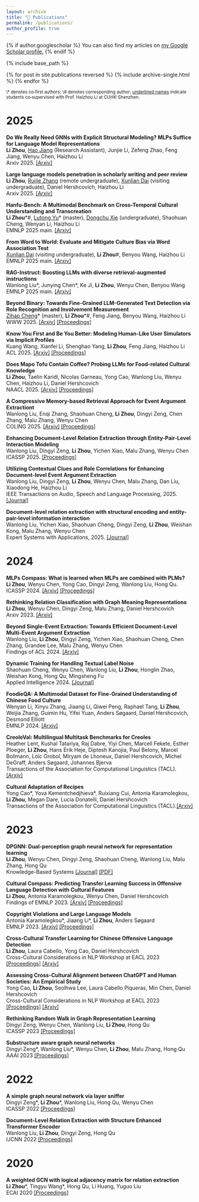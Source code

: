 ```yaml
---
layout: archive
title: "📖 Publications"
permalink: /publications/
author_profile: true
---
```


{% if author.googlescholar %}
  You can also find my articles on <u><a href="{{author.googlescholar}}">my Google Scholar profile</a>.</u>
{% endif %}

{% include base_path %}

{% for post in site.publications reversed %}
  {% include archive-single.html %}
{% endfor %}

<sub>
\* denotes co‑first authors;    
\# denotes corresponding author;   
<ins>underlined names</ins> indicate students co‑supervised with Prof. Haizhou Li at CUHK-Shenzhen.
</sub>

# 2025
**Do We Really Need GNNs with Explicit Structural Modeling? MLPs Suffice for Language Model Representations**   
**Li Zhou**, <ins>Hao Jiang</ins> (Research Assistant), Junjie Li, Zefeng Zhao, Feng Jiang, Wenyu Chen, Haizhou Li   
Arxiv 2025. [[Arxiv]](https://arxiv.org/abs/2506.21682)

**Large language models penetration in scholarly writing and peer review**   
**Li Zhou**, <ins>Ruijie Zhang</ins> (remote undergraduate), <ins>Xunlian Dai</ins> (visiting undergraduate), Daniel Hershcovich, Haizhou Li   
Arxiv 2025. [[Arxiv]](https://arxiv.org/abs/2502.11193)

**Hanfu-Bench: A Multimodal Benchmark on Cross-Temporal Cultural Understanding and Transcreation**   
**Li Zhou**\*\#, <ins>Lutong Yu</ins>\* (master), <ins>Dongchu Xie</ins> (undergraduate), Shaohuan Cheng, Wenyan Li, Haizhou Li   
EMNLP 2025 main. [[Arxiv]](https://arxiv.org/abs/2506.01565)

**From Word to World: Evaluate and Mitigate Culture Bias via Word Association Test**   
<ins>Xunlian Dai</ins> (visiting undergraduate), **Li Zhou**\#, Benyou Wang, Haizhou Li   
EMNLP 2025 main. [[Arxiv]](https://arxiv.org/abs/2505.18562)

**RAG-Instruct: Boosting LLMs with diverse retrieval-augmented instructions**   
Wanlong Liu\*, Junying Chen\*, Ke Ji, **Li Zhou**, Wenyu Chen, Benyou Wang   
EMNLP 2025 main. [[Arxiv]](https://arxiv.org/abs/2501.00353)

**Beyond Binary: Towards Fine-Grained LLM-Generated Text Detection via Role Recognition and Involvement Measurement**   
<ins>Zihao Cheng</ins>\* (master), **Li Zhou**\*\#, Feng Jiang, Benyou Wang, Haizhou Li   
WWW 2025. [[Arxiv]](https://arxiv.org/abs/2410.14259) [[Proceedings]](https://dl.acm.org/doi/10.1145/3696410.3714770)

**Know You First and Be You Better: Modeling Human-Like User Simulators via Implicit Profiles**   
Kuang Wang, Xianfei Li, Shenghao Yang, **Li Zhou**, Feng Jiang, Haizhou Li   
ACL 2025. [[Arxiv]](https://arxiv.org/abs/2502.18968) [[Proceedings]](https://aclanthology.org/2025.acl-long.1025.pdf)

**Does Mapo Tofu Contain Coffee? Probing LLMs for Food-related Cultural Knowledge**   
**Li Zhou**, Taelin Karidi, Nicolas Garneau, Yong Cao, Wanlong Liu, Wenyu Chen, Haizhou Li, Daniel Hershcovich   
NAACL 2025. [[Arxiv]](https://arxiv.org/pdf/2404.06833.pdf)  [[Proceedings]](https://aclanthology.org/2025.naacl-long.496/)

**A Compressive Memory-based Retrieval Approach for Event Argument Extractiont**   
Wanlong Liu, Enqi Zhang, Shaohuan Cheng, **Li Zhou**, Dingyi Zeng, Chen Zhang, Malu Zhang, Wenyu Chen   
COLING 2025. [[Arxiv]](https://arxiv.org/abs/2409.09322)  [[Proceedings]](https://aclanthology.org/2025.coling-main.85.pdf)

**Enhancing Document-Level Relation Extraction through Entity-Pair-Level Interaction Modeling**   
Wanlong Liu, Dingyi Zeng, **Li Zhou**, Yichen Xiao, Malu Zhang, Wenyu Chen   
ICASSP 2025. [[Proceedings]](https://ieeexplore.ieee.org/abstract/document/10887549/)

**Utilizing Contextual Clues and Role Correlations for Enhancing Document-level Event Argument Extraction**   
Wanlong Liu, Dingyi Zeng, **Li Zhou**, Wenyu Chen, Malu Zhang, Dan Liu, Xiaodong He, Haizhou Li   
IEEE Transactions on Audio, Speech and Language Processing, 2025. [[Journal]](https://ieeexplore.ieee.org/document/11145944/authors#authors)

**Document-level relation extraction with structural encoding and entity-pair-level information interaction**   
Wanlong Liu, Yichen Xiao, Shaohuan Cheng, Dingyi Zeng, **Li Zhou**, Weishan Kong, Malu Zhang, Wenyu Chen   
Expert Systems with Applications, 2025.  [[Journal]](https://www.sciencedirect.com/science/article/pii/S095741742402966X)


# 2024

**MLPs Compass: What is learned when MLPs are combined with PLMs?**   
**Li Zhou**, Wenyu Chen, Yong Cao, Dingyi Zeng, Wanlong Liu, Hong Qu.  
ICASSP 2024. [[Arxiv]](https://arxiv.org/abs/2401.01667) [[Proceedings]](https://ieeexplore.ieee.org/document/10447714)

**Rethinking Relation Classification with Graph Meaning Representations**   
**Li Zhou**, Wenyu Chen, Dingyi Zeng, Malu Zhang, Daniel Hershcovich   
Arxiv 2023. [[Arxiv]](https://arxiv.org/abs/2310.09772)

**Beyond Single-Event Extraction: Towards Efficient Document-Level Multi-Event Argument Extraction**   
Wanlong Liu, **Li Zhou**, Dingyi Zeng, Yichen Xiao, Shaohuan Cheng, Chen Zhang, Grandee Lee, Malu Zhang, Wenyu Chen   
Findings of ACL 2024. [[Arxiv]](https://arxiv.org/abs/2405.01884)

**Dynamic Training for Handling Textual Label Noise**   
Shaohuan Cheng, Wenyu Chen, Wanlong Liu, **Li Zhou**, Honglin Zhao, Weishan Kong, Hong Qu, Mingsheng Fu   
Applied Intelligence 2024. [[Journal]](https://link.springer.com/article/10.1007/s10489-024-05738-x)

**FoodieQA: A Multimodal Dataset for Fine-Grained Understanding of Chinese Food Culture**   
Wenyan Li, Xinyu Zhang, Jiaang Li, Qiwei Peng, Raphael Tang, **Li Zhou**, Weijia Zhang, Guimin Hu, Yifei Yuan, Anders Søgaard, Daniel Hershcovich, Desmond Elliott   
EMNLP 2024. [[Arxiv]](https://arxiv.org/abs/2405.01884)

**CreoleVal: Multilingual Multitask Benchmarks for Creoles**   
Heather Lent, Kushal Tatariya, Raj Dabre, Yiyi Chen, Marcell Fekete, Esther Ploeger, **Li Zhou**, Hans Erik Heje, Diptesh Kanojia, Paul Belony, Marcel Bollmann, Loïc Grobol, Miryam de Lhoneux, Daniel Hershcovich, Michel DeGraff, Anders Søgaard, Johannes Bjerva   
Transactions of the Association for Computational Linguistics (TACL). [[Arxiv]](https://arxiv.org/abs/2310.19567)

**Cultural Adaptation of Recipes**   
Yong Cao\*, Yova Kementchedjhieva\*, Ruixiang Cui, Antonia Karamolegkou, **Li Zhou**, Megan Dare, Lucia Donatelli, Daniel Hershcovich   
Transactions of the Association for Computational Linguistics (TACL).[[Arxiv]](https://arxiv.org/abs/2310.17353)


# 2023


**DPGNN: Dual-perception graph neural network for representation learning**   
**Li Zhou**, Wenyu Chen, Dingyi Zeng, Shaohuan Cheng, Wanlong Liu, Malu Zhang, Hong Qu   
Knowledge-Based Systems [[Journal]](https://www.sciencedirect.com/science/article/pii/S0950705123001272) [[PDF]](https://lizhou21.github.io/files/DPGNN.pdf)

**Cultural Compass: Predicting Transfer Learning Success in Offensive Language Detection with Cultural Features**   
**Li Zhou**,  Antonia Karamolegkou, Wenyu Chen, Daniel Hershcovich   
Findings of EMNLP 2023. [[Arxiv]](https://arxiv.org/abs/2310.06458) [[Proceedings]](https://aclanthology.org/2023.findings-emnlp.845/)

**Copyright Violations and Large Language Models**   
Antonia Karamolegkou\*, Jiaang Li\*, **Li Zhou**, Anders Søgaard   
EMNLP 2023. [[Arxiv]](https://arxiv.org/abs/2310.13771) [[Proceedings]](https://aclanthology.org/2023.emnlp-main.458/)

**Cross-Cultural Transfer Learning for Chinese Offensive Language Detection**   
**Li Zhou**, Laura Cabello, Yong Cao, Daniel Hershcovich   
Cross-Cultural Considerations in NLP Workshop at EACL 2023 [[Proceedings]](https://aclanthology.org/2023.c3nlp-1.2/) [[Arxiv]](https://arxiv.org/abs/2303.17927)

**Assessing Cross-Cultural Alignment between ChatGPT and Human Societies: An Empirical Study**   
Yong Cao, **Li Zhou**, Seolhwa Lee, Laura Cabello Piqueras, Min Chen, Daniel Hershcovich   
Cross-Cultural Considerations in NLP Workshop at EACL 2023 [[Proceedings]](https://aclanthology.org/2023.c3nlp-1.7/) [[Arxiv]](https://arxiv.org/abs/2303.17466)

**Rethinking Random Walk in Graph Representation Learning**   
Dingyi Zeng, Wenyu Chen, Wanlong Liu, **Li Zhou**, Hong Qu   
ICASSP 2023 [[Proceedings]](https://ieeexplore.ieee.org/abstract/document/10096316/)

**Substructure aware graph neural networks**   
Dingyi Zeng\*, Wanlong Liu\*, Wenyu Chen, **Li Zhou**, Malu Zhang, Hong Qu   
AAAI 2023 [[Proceedings]](https://ojs.aaai.org/index.php/AAAI/article/view/26318)

# 2022

**A simple graph neural network via layer sniffer**   
Dingyi Zeng\*, **Li Zhou**\*, Wanlong Liu, Hong Qu, Wenyu Chen   
ICASSP 2022 [[Proceedings]](https://ieeexplore.ieee.org/abstract/document/9746357)

**Document-Level Relation Extraction with Structure Enhanced Transformer Encoder**   
Wanlong Liu, **Li Zhou**, Dingyi Zeng, Hong Qu   
IJCNN 2022 [[Proceedings]](https://ieeexplore.ieee.org/abstract/document/9892647)

# 2020

**A weighted GCN with logical adjacency matrix for relation extraction**   
**Li Zhou**\*, Tingyu Wang*, Hong Qu, Li Huang, Yuguo Liu   
ECAI 2020 [[Proceedings]](https://ebooks.iospress.nl/doi/10.3233/FAIA200360)


